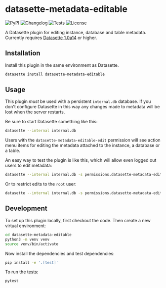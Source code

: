 # datasette-metadata-editable

[![PyPI](https://img.shields.io/pypi/v/datasette-metadata-editable.svg)](https://pypi.org/project/datasette-metadata-editable/)
[![Changelog](https://img.shields.io/github/v/release/datasette/datasette-metadata-editable?include_prereleases&label=changelog)](https://github.com/datasette/datasette-metadata-editable/releases)
[![Tests](https://github.com/datasette/datasette-metadata-editable/workflows/Test/badge.svg)](https://github.com/datasette/datasette-metadata-editable/actions?query=workflow%3ATest)
[![License](https://img.shields.io/badge/license-Apache%202.0-blue.svg)](https://github.com/datasette/datasette-metadata-editable/blob/main/LICENSE)

A Datasette plugin for editing instance, database and table metadata. Currently requires [Datasette 1.0a14](https://docs.datasette.io/en/latest/changelog.html#a14-2024-08-05) or higher.

## Installation

Install this plugin in the same environment as Datasette.

```bash
datasette install datasette-metadata-editable
```

## Usage

This plugin _must_ be used with a persistent `internal.db` database. If you don't configure Datasette in this way any changes made to metadata will be lost when the server restarts.

Be sure to start Datasette something like this:

```bash
datasette --internal internal.db
```

Users with the `datasette-metadata-editable-edit` permission will see action menu items for editing the metadata attached to the instance, a database or a table.

An easy way to test the plugin is like this, which will allow even logged out users to edit metadata:

```bash
datasette --internal internal.db -s permissions.datasette-metadata-editable-edit true
```
Or to restrict edits to the `root` user:
```bash
datasette --internal internal.db -s permissions.datasette-metadata-editable-edit.id root --root
```

## Development

To set up this plugin locally, first checkout the code. Then create a new virtual environment:

```bash
cd datasette-metadata-editable
python3 -m venv venv
source venv/bin/activate
```

Now install the dependencies and test dependencies:

```bash
pip install -e '.[test]'
```

To run the tests:

```bash
pytest
```
